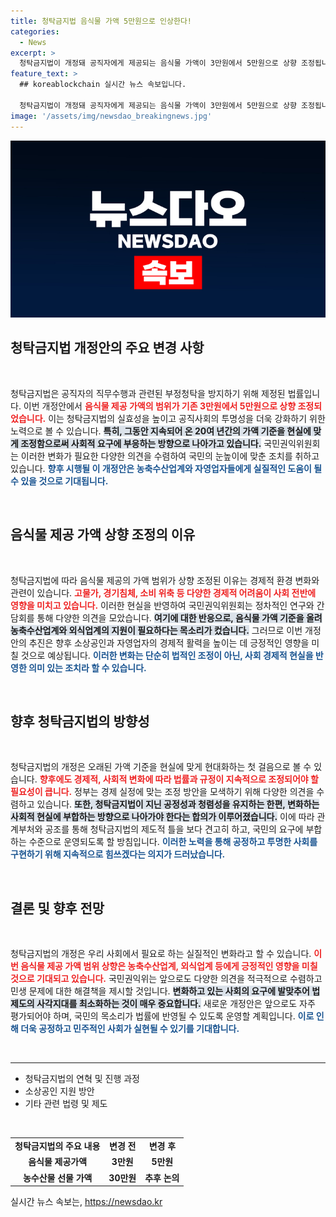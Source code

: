 ```yaml
---
title: 청탁금지법 음식물 가액 5만원으로 인상한다!
categories:
  - News
excerpt: >
  청탁금지법이 개정돼 공직자에게 제공되는 음식물 가액이 3만원에서 5만원으로 상향 조정됩니다. 고물가와 경기침체에 대응하기 위한 이 변화는 소상공인과 자영업자 지원을 위한 긍정적 조치로 평가받고 있습니다. 이번 개정의 의미는 무엇일까요?
feature_text: >
  ## koreablockchain 실시간 뉴스 속보입니다.

  청탁금지법이 개정돼 공직자에게 제공되는 음식물 가액이 3만원에서 5만원으로 상향 조정됩니다. 고물가와 경기침체에 대응하기 위한 이 변화는 소상공인과 자영업자 지원을 위한 긍정적 조치로 평가받고 있습니다. 이번 개정의 의미는 무엇일까요?
image: '/assets/img/newsdao_breakingnews.jpg'
---
```


<p><img src="/assets/img/newsdao_breakingnews.jpg" alt="koreablockchain 속보" /></p>

<h2 data-ke-size="size26">청탁금지법 개정안의 주요 변경 사항</h2>

<p data-ke-size="size16">&nbsp;</p>

<p>청탁금지법은 공직자의 직무수행과 관련된 부정청탁을 방지하기 위해 제정된 법률입니다. 이번 개정안에서 <b><span style="color: #ee2323;">음식물 제공 가액의 범위가 기존 3만원에서 5만원으로 상향 조정되었습니다.</span></b> 이는 청탁금지법의 실효성을 높이고 공직사회의 투명성을 더욱 강화하기 위한 노력으로 볼 수 있습니다. <b><span style="background-color: #21538527;">특히, 그동안 지속되어 온 20여 년간의 가액 기준을 현실에 맞게 조정함으로써 사회적 요구에 부응하는 방향으로 나아가고 있습니다.</span></b> 국민권익위원회는 이러한 변화가 필요한 다양한 의견을 수렴하여 국민의 눈높이에 맞춘 조치를 취하고 있습니다. <b><span style="color: #1a5490;">향후 시행될 이 개정안은 농축수산업계와 자영업자들에게 실질적인 도움이 될 수 있을 것으로 기대됩니다.</span></b> </p>

<p data-ke-size="size16">&nbsp;</p>

<h2 data-ke-size="size26">음식물 제공 가액 상향 조정의 이유</h2>

<p data-ke-size="size16">&nbsp;</p>

<p>청탁금지법에 따라 음식물 제공의 가액 범위가 상향 조정된 이유는 경제적 환경 변화와 관련이 있습니다. <b><span style="color: #ee2323;">고물가, 경기침체, 소비 위축 등 다양한 경제적 어려움이 사회 전반에 영향을 미치고 있습니다.</span></b> 이러한 현실을 반영하여 국민권익위원회는 정차적인 연구와 간담회를 통해 다양한 의견을 모았습니다. <b><span style="background-color: #21538527;">여기에 대한 반응으로, 음식물 가액 기준을 올려 농축수산업계와 외식업계의 지원이 필요하다는 목소리가 컸습니다.</span></b> 그러므로 이번 개정안의 추진은 향후 소상공인과 자영업자의 경제적 활력을 높이는 데 긍정적인 영향을 미칠 것으로 예상됩니다. <b><span style="color: #1a5490;">이러한 변화는 단순히 법적인 조정이 아닌, 사회 경제적 현실을 반영한 의미 있는 조치라 할 수 있습니다.</span></b></p>

<p data-ke-size="size16">&nbsp;</p>

<h2 data-ke-size="size26">향후 청탁금지법의 방향성</h2>

<p data-ke-size="size16">&nbsp;</p>

<p>청탁금지법의 개정은 오래된 가액 기준을 현실에 맞게 현대화하는 첫 걸음으로 볼 수 있습니다. <b><span style="color: #ee2323;">향후에도 경제적, 사회적 변화에 따라 법률과 규정이 지속적으로 조정되어야 할 필요성이 큽니다.</span></b> 정부는 경제 실정에 맞는 조정 방안을 모색하기 위해 다양한 의견을 수렴하고 있습니다. <b><span style="background-color: #21538527;">또한, 청탁금지법이 지닌 공정성과 청렴성을 유지하는 한편, 변화하는 사회적 현실에 부합하는 방향으로 나아가야 한다는 합의가 이루어졌습니다.</span></b> 이에 따라 관계부처와 공조를 통해 청탁금지법의 제도적 틀을 보다 견고히 하고, 국민의 요구에 부합하는 수준으로 운영되도록 할 방침입니다. <b><span style="color: #1a5490;">이러한 노력을 통해 공정하고 투명한 사회를 구현하기 위해 지속적으로 힘쓰겠다는 의지가 드러났습니다.</span></b></p>

<p data-ke-size="size16">&nbsp;</p>

<h2 data-ke-size="size26">결론 및 향후 전망</h2>

<p data-ke-size="size16">&nbsp;</p>

<p>청탁금지법의 개정은 우리 사회에서 필요로 하는 실질적인 변화라고 할 수 있습니다. <b><span style="color: #ee2323;">이번 음식물 제공 가액 범위 상향은 농축수산업계, 외식업계 등에게 긍정적인 영향을 미칠 것으로 기대되고 있습니다.</span></b> 국민권익위는 앞으로도 다양한 의견을 적극적으로 수렴하고 민생 문제에 대한 해결책을 제시할 것입니다. <b><span style="background-color: #21538527;">변화하고 있는 사회의 요구에 발맞추어 법제도의 사각지대를 최소화하는 것이 매우 중요합니다.</span></b> 새로운 개정안은 앞으로도 자주 평가되어야 하며, 국민의 목소리가 법률에 반영될 수 있도록 운영할 계획입니다. <b><span style="color: #1a5490;">이로 인해 더욱 공정하고 민주적인 사회가 실현될 수 있기를 기대합니다.</span></b></p>

<p data-ke-size="size16">&nbsp;</p>

<hr>

<ul>
    <li>청탁금지법의 연혁 및 진행 과정</li>
    <li>소상공인 지원 방안</li>
    <li>기타 관련 법령 및 제도</li>
</ul>

<p data-ke-size="size16">&nbsp;</p>

<table style="width: 100%;">
    <tbody>
        <tr>
            <td style="text-align: center; height: 17px;"><b>청탁금지법의 주요 내용</b></td>
            <td style="text-align: center; height: 17px;"><b>변경 전</b></td>
            <td style="text-align: center; height: 17px;"><b>변경 후</b></td>
        </tr>
        <tr>
            <td style="text-align: center; height: 17px;"><b>음식물 제공가액</b></td>
            <td style="text-align: center; height: 17px;"><b>3만원</b></td>
            <td style="text-align: center; height: 17px;"><b>5만원</b></td>
        </tr>
        <tr>
            <td style="text-align: center; height: 17px;"><b>농수산물 선물 가액</b></td>
            <td style="text-align: center; height: 17px;"><b>30만원</b></td>
            <td style="text-align: center; height: 17px;"><b>추후 논의</b></td>
        </tr>
    </tbody>
</table>
실시간 뉴스 속보는, <a href="https://newsdao.kr" rel="dofollow">https://newsdao.kr</a>


